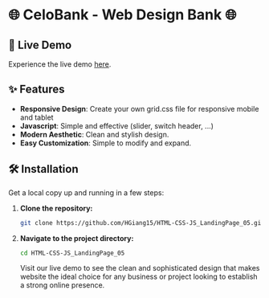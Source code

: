 # 🌐 CeloBank - Web Design Bank 🌐

## 🚀 Live Demo

Experience the live demo [here](https://hgiang15.github.io/HTML-CSS-JS_LandingPage_05/).

## ✨ Features

- **Responsive Design**: Create your own grid.css file for responsive mobile and tablet
- **Javascript**: Simple and effective (slider, switch header, ...)
- **Modern Aesthetic**: Clean and stylish design.
- **Easy Customization**: Simple to modify and expand.

## 🛠️ Installation

Get a local copy up and running in a few steps:

1. **Clone the repository:**
   ```bash
   git clone https://github.com/HGiang15/HTML-CSS-JS_LandingPage_05.git
   ```
2. **Navigate to the project directory:**
   ```bash
   cd HTML-CSS-JS_LandingPage_05
   ```
   Visit our live demo to see the clean and sophisticated design that makes website the ideal choice for any business or project looking to establish a strong online presence.
